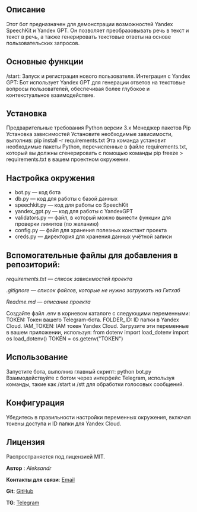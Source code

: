 ## Описание
Этот бот предназначен для демонстрации возможностей Yandex SpeechKit и Yandex GPT. 
Он позволяет преобразовывать речь в текст и текст в речь, а также генерировать текстовые ответы на основе пользовательских запросов.

## Основные функции
/start: Запуск и регистрация нового пользователя.
Интеграция с Yandex GPT: Бот использует Yandex GPT для генерации ответов
на текстовые вопросы пользователей, обеспечивая более глубокое и контекстуальное взаимодействие.

## Установка
Предварительные требования
Python версии 3.x
Менеджер пакетов Pip
Установка зависимостей
Установите необходимые зависимости, выполнив:
pip install -r requirements.txt
Эта команда установит необходимые пакеты Python, перечисленные в файле requirements.txt,
который вы должны сгенерировать с помощью команды pip freeze > requirements.txt в вашем проектном окружении.


## Настройка окружения
* bot.py — код бота
* db.py — код для работы с базой данных
* speechkit.py — код для работы со SpeechKit
* yandex_gpt.py — код для работы с YandexGPT
* validators.py — файл, в который можно вынести функции для проверки лимитов (по желанию)
* config.py — файл для хранения полезных констант проекта
* creds.py — директория для хранения данных учётной записи

## Вспомогательные файлы для добавления в репозиторий:
*requirements.txt — список зависимостей проекта*

*.gitignore — список файлов, которые не нужно загружать на Гитхаб*

*Readme.md — описание проекта*

Создайте файл .env в корневом каталоге с следующими переменными:
TOKEN: Токен вашего Telegram-бота.
FOLDER_ID: ID папки в Yandex Cloud.
IAM_TOKEN: IAM токен Yandex Cloud.
Загрузите эти переменные в вашем приложении, используя:
from dotenv import load_dotenv import os load_dotenv() 
TOKEN = os.getenv("TOKEN")

## Использование
Запустите бота, выполнив главный скрипт:
python bot.py
Взаимодействуйте с ботом через интерфейс Telegram, используя команды, такие как /start и /stt для обработки голосовых сообщений.

## Конфигурация
Убедитесь в правильности настройки переменных окружения, включая токены доступа и ID папки для Yandex Cloud.

## Лицензия
Распространяется под лицензией MIT.

**Автор** :  *Aleksandr*

**Контакты для связи**: 
[Email](fedorovalek007@gmail.com)

**Git**: [GitHub](https://github.com/cr1stalvs)

**TG**: [Telegram](https://t.me/Ymoguchy)
